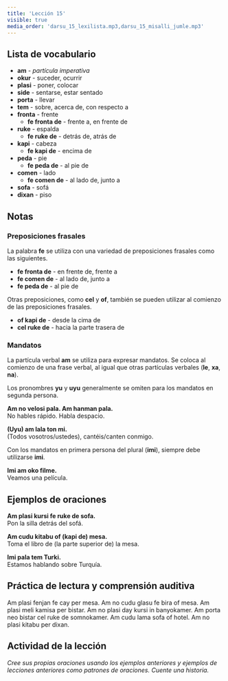 ```yaml
---
title: 'Lección 15'
visible: true
media_order: 'darsu_15_lexilista.mp3,darsu_15_misalli_jumle.mp3'
---
```


## Lista de vocabulario

* **am** - _partícula imperativa_
* **okur** - suceder, ocurrir
* **plasi** - poner, colocar
* **side** - sentarse, estar sentado
* **porta** - llevar
* **tem** - sobre, acerca de, con respecto a
* **fronta** - frente
  * **fe fronta de** - frente a, en frente de
* **ruke** - espalda
  * **fe ruke de** - detrás de, atrás de
* **kapi** - cabeza
  * **fe kapi de** - encima de
* **peda** - pie
  * **fe peda de** - al pie de
* **comen** - lado
  * **fe comen de** - al lado de, junto a
* **sofa** - sofá
* **dixan** - piso

## Notas
### Preposiciones frasales

La palabra **fe** se utiliza con una variedad de preposiciones frasales como las siguientes.

* **fe fronta de** - en frente de, frente a  
* **fe comen de** - al lado de, junto a  
* **fe peda de** - al pie de

Otras preposiciones, como **cel** y **of**, también se pueden utilizar al comienzo de las preposiciones frasales.

* **of kapi de** - desde la cima de  
* **cel ruke de** - hacia la parte trasera de

### Mandatos

La partícula verbal **am** se utiliza para expresar mandatos. Se coloca al comienzo de una frase verbal, al igual que otras partículas verbales (**le**, **xa**, **na**).

Los pronombres **yu** y **uyu** generalmente se omiten para los mandatos en segunda persona.

**Am no velosi pala. Am hanman pala.**  
No hables rápido. Habla despacio.

**(Uyu) am lala ton mi.**  
(Todos vosotros/ustedes), cantéis/canten conmigo.

Con los mandatos en primera persona del plural (**imi**), siempre debe utilizarse **imi**.

**Imi am oko filme.**  
Veamos una película.

## Ejemplos de oraciones

**Am plasi kursi fe ruke de sofa.**  
Pon la silla detrás del sofá.

**Am cudu kitabu of (kapi de) mesa.**  
Toma el libro de (la parte superior de) la mesa.

**Imi pala tem Turki.**  
Estamos hablando sobre Turquía.

## Práctica de lectura y comprensión auditiva

Am plasi fenjan fe cay per mesa. Am no cudu glasu fe bira of mesa. Am plasi meli kamisa per bistar. Am no plasi day kursi in banyokamer. Am porta neo bistar cel ruke de somnokamer. Am cudu lama sofa of hotel. Am no plasi kitabu per dixan.
 
  ## Actividad de la lección
 
_Cree sus propias oraciones usando los ejemplos anteriores y ejemplos de lecciones anteriores como patrones de oraciones. Cuente una historia._
